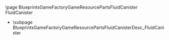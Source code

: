 \page BlueprintsGameFactoryGameResourcePartsFluidCanister FluidCanister
- \subpage BlueprintsGameFactoryGameResourcePartsFluidCanisterDesc_FluidCanister
